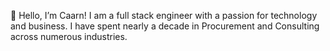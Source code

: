 👋 Hello, I’m Caarn! I am a full stack engineer with a passion for technology and business. I have spent nearly a decade in Procurement and Consulting across numerous industries. 


<!---
CaarnHeir/CaarnHeir is a ✨ special ✨ repository because its `README.md` (this file) appears on your GitHub profile.
You can click the Preview link to take a look at your changes.
--->
